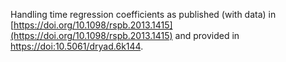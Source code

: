 Handling time regression coefficients as published (with data) in [https://doi.org/10.1098/rspb.2013.1415](https://doi.org/10.1098/rspb.2013.1415) and provided in [https://doi:10.5061/dryad.6k144](https://doi:10.5061/dryad.6k144).